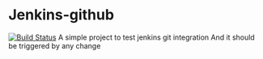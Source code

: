 # Jenkins-github
[![Build Status](http://3.11.70.255:8080//buildStatus/icon?job=jenkins-webhook%2Fmaster)](http://35.178.188.166:8080/job/jenkins-webhook/job/master/)
A simple project to test jenkins git integration
And it should be triggered by any change
